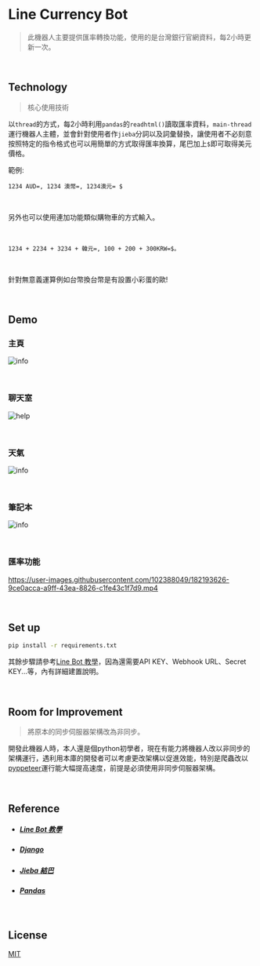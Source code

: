 # Line Currency Bot
> 此機器人主要提供匯率轉換功能，使用的是台灣銀行官網資料，每2小時更新一次。

<br />

## Technology
> 核心使用技術

以`thread`的方式，每2小時利用`pandas`的`readhtml()`讀取匯率資料，`main-thread`運行機器人主體，並會針對使用者作`jieba`分詞以及詞彙替換，讓使用者不必刻意按照特定的指令格式也可以用簡單的方式取得匯率換算，尾巴加上`$`即可取得美元價格。

範例: 
```
1234 AUD=, 1234 澳幣=, 1234澳元= $
```

<br />

另外也可以使用連加功能類似購物車的方式輸入。

<br />

```
1234 + 2234 + 3234 + 韓元=, 100 + 200 + 300KRW=$。
```

<br />

針對無意義運算例如台幣換台幣是有設置小彩蛋的歐!

<br />

## Demo

### 主頁
![info](doc/info.jpg)

<br />

### 聊天室
![help](doc/help.jpg)

<br />

### 天氣
![info](doc/info.jpg)

<br />

### 筆記本
![info](doc/nute.jpg)

<br />

### 匯率功能
https://user-images.githubusercontent.com/102388049/182193626-9ce0acca-a9ff-43ea-8826-c1fe43c1f7d9.mp4

<br />

## Set up

``` sh
pip install -r requirements.txt
```

其餘步驟請參考[Line Bot 教學](https://www.learncodewithmike.com/2020/06/python-line-bot.html)，因為還需要API KEY、Webhook URL、Secret KEY...等，內有詳細建置說明。

<br />

## Room for Improvement
> 將原本的同步伺服器架構改為非同步。

開發此機器人時，本人還是個python初學者，現在有能力將機器人改以非同步的架構運行，遇利用本庫的開發者可以考慮更改架構以促進效能，特別是爬蟲改以[pyppeteer](https://github.com/pyppeteer/pyppeteer)運行能大幅提高速度，前提是必須使用非同步伺服器架構。

<br />

## Reference

- ##### [Line Bot 教學](https://www.learncodewithmike.com/2020/06/python-line-bot.html)
- ##### [Django](https://github.com/django/django)
- ##### [Jieba 結巴](https://github.com/fxsjy/jieba)
- ##### [Pandas](https://github.com/pandas-dev/pandas)

<br />

## License

[MIT](LICENSE)
